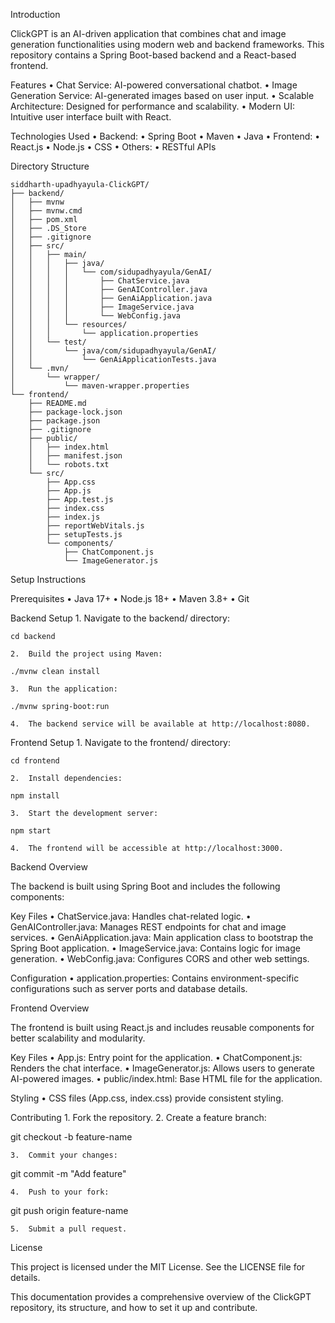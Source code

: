 Introduction

ClickGPT is an AI-driven application that combines chat and image generation functionalities using modern web and backend frameworks. This repository contains a Spring Boot-based backend and a React-based frontend.

Features
	•	Chat Service: AI-powered conversational chatbot.
	•	Image Generation Service: AI-generated images based on user input.
	•	Scalable Architecture: Designed for performance and scalability.
	•	Modern UI: Intuitive user interface built with React.

Technologies Used
	•	Backend:
	•	Spring Boot
	•	Maven
	•	Java
	•	Frontend:
	•	React.js
	•	Node.js
	•	CSS
	•	Others:
	•	RESTful APIs

Directory Structure

```
siddharth-upadhyayula-ClickGPT/
├── backend/
│   ├── mvnw
│   ├── mvnw.cmd
│   ├── pom.xml
│   ├── .DS_Store
│   ├── .gitignore
│   ├── src/
│   │   ├── main/
│   │   │   ├── java/
│   │   │   │   └── com/sidupadhyayula/GenAI/
│   │   │   │       ├── ChatService.java
│   │   │   │       ├── GenAIController.java
│   │   │   │       ├── GenAiApplication.java
│   │   │   │       ├── ImageService.java
│   │   │   │       └── WebConfig.java
│   │   │   └── resources/
│   │   │       └── application.properties
│   │   └── test/
│   │       └── java/com/sidupadhyayula/GenAI/
│   │           └── GenAiApplicationTests.java
│   └── .mvn/
│       └── wrapper/
│           └── maven-wrapper.properties
└── frontend/
    ├── README.md
    ├── package-lock.json
    ├── package.json
    ├── .gitignore
    ├── public/
    │   ├── index.html
    │   ├── manifest.json
    │   └── robots.txt
    └── src/
        ├── App.css
        ├── App.js
        ├── App.test.js
        ├── index.css
        ├── index.js
        ├── reportWebVitals.js
        ├── setupTests.js
        └── components/
            ├── ChatComponent.js
            └── ImageGenerator.js
```

Setup Instructions

Prerequisites
	•	Java 17+
	•	Node.js 18+
	•	Maven 3.8+
	•	Git

Backend Setup
	1.	Navigate to the backend/ directory:
 
```
cd backend
```
	2.	Build the project using Maven:
 
```
./mvnw clean install
```

	3.	Run the application:
```
./mvnw spring-boot:run
```

	4.	The backend service will be available at http://localhost:8080.

Frontend Setup
	1.	Navigate to the frontend/ directory:
```
cd frontend
```

	2.	Install dependencies:
```
npm install
```

	3.	Start the development server:
```
npm start
```

	4.	The frontend will be accessible at http://localhost:3000.

Backend Overview

The backend is built using Spring Boot and includes the following components:

Key Files
	•	ChatService.java: Handles chat-related logic.
	•	GenAIController.java: Manages REST endpoints for chat and image services.
	•	GenAiApplication.java: Main application class to bootstrap the Spring Boot application.
	•	ImageService.java: Contains logic for image generation.
	•	WebConfig.java: Configures CORS and other web settings.

Configuration
	•	application.properties: Contains environment-specific configurations such as server ports and database details.

Frontend Overview

The frontend is built using React.js and includes reusable components for better scalability and modularity.

Key Files
	•	App.js: Entry point for the application.
	•	ChatComponent.js: Renders the chat interface.
	•	ImageGenerator.js: Allows users to generate AI-powered images.
	•	public/index.html: Base HTML file for the application.

Styling
	•	CSS files (App.css, index.css) provide consistent styling.

Contributing
	1.	Fork the repository.
	2.	Create a feature branch:

git checkout -b feature-name


	3.	Commit your changes:

git commit -m "Add feature"


	4.	Push to your fork:

git push origin feature-name


	5.	Submit a pull request.

License

This project is licensed under the MIT License. See the LICENSE file for details.

This documentation provides a comprehensive overview of the ClickGPT repository, its structure, and how to set it up and contribute.
